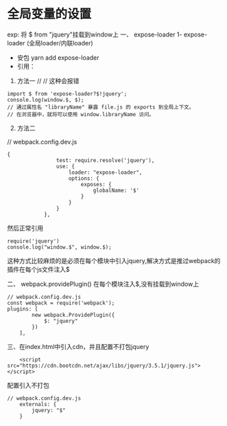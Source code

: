 # 全局变量的设置
exp: 将 $ from "jquery"挂载到window上
一、 expose-loader
1- expose-loader (全局loader/内联loader)
- 安包
yarn add expose-loader
- 引用： 
1) 方法一 // // 这种会报错
```
import $ from 'expose-loader?$!jquery'; 
console.log(window.$, $);
// 通过属性名 "libraryName" 暴露 file.js 的 exports 到全局上下文。
// 在浏览器中，就将可以使用 window.libraryName 访问。
```
2) 方法二

// webpack.config.dev.js
```
{
                test: require.resolve('jquery'),
                use: {
                    loader: "expose-loader",
                    options: {
                        exposes: {
                            globalName: '$'
                        }
                    }
                }
            },
```
然后正常引用
```
require('jquery')
console.log("window.$", window.$);
```
这种方式比较麻烦的是必须在每个模块中引入jquery,解决方式是推过webpack的插件在每个js文件注入$  

二、 webpack.providePlugin() 在每个模块注入$,没有挂载到window上
```
// webpack.config.dev.js
const webpack = require('webpack');
plugins: [
        new webpack.ProvidePlugin({
            $: "jquery"
        })
    ],
```
三、在index.html中引入cdn，并且配置不打包jquery
```
    <script src="https://cdn.bootcdn.net/ajax/libs/jquery/3.5.1/jquery.js"></script>
```
配置引入不打包
```
// webpack.config.dev.js
    externals: {
        jquery: "$"
    }
```
